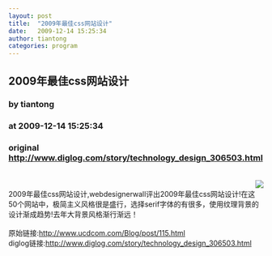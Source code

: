 ```yaml
---
layout: post
title:  "2009年最佳css网站设计"
date:   2009-12-14 15:25:34
author: tiantong
categories: program
---
```


## 2009年最佳css网站设计
### by tiantong
### at 2009-12-14 15:25:34
### original <http://www.diglog.com/story/technology_design_306503.html>

<br><a href="http://www.diglog.com/story/technology_design_306503.html"><img style="float:right" border="0" src="http://img.diglog.com/img/2009/12/thumb_a971561482a04b63b83a852f71031f74.jpg"></a><br>2009年最佳css网站设计,webdesignerwall评出2009年最佳css网站设计!在这50个网站中，极简主义风格很是盛行，选择serif字体的有很多，使用纹理背景的设计渐成趋势!去年大背景风格渐行渐远！<br><br>原始链接:<a href="http://www.ucdcom.com/Blog/post/115.html">http://www.ucdcom.com/Blog/post/115.html</a><br>diglog链接:<a href="http://www.diglog.com/story/technology_design_306503.html">http://www.diglog.com/story/technology_design_306503.html</a>